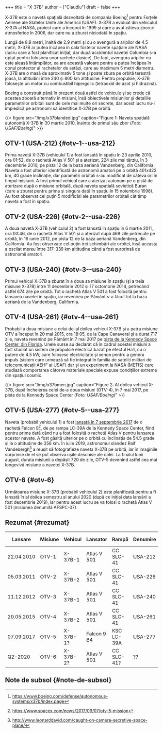+++
title = "X-37B"
author = ["Claudiu"]
draft = false
+++

X-37B este o navetă spațială dezvoltată de compania Boeing[^fn:1] pentru Forțele Aeriene ale Statelor Unite ale Americii (USAF). X-37B a evoluat din vehiculul X-37A al NASA, proiect care a început în 1999 și care a avut câteva zboruri atmosferice în 2006, dar care nu a zburat niciodată în spațiu.

Lungă de 8.9 metri, înaltă de 2.9 metri și cu o avengură a aripilor de 4.5 metri, X-37B ar putea încăpea în cala fostelor navete spațiale ale NASA (lucru care a fost planificat inițial, dar după accidentul navetei Columbia s-a optat pentru folosirea unor rachete clasice). De fapt, avengura aripilor nu este aleasă întâmplător, ea are această valoare pentru a putea încăpea în conul protector al rachetelor de astăzi, care au maximum 5 metri diametru. X-37B are o masă de aproximativ 5 tone și poate zbura pe orbită terestră joasă, la altitudini între 240 și 800 km altitudine. Pentru propulsie, X-37B folosește un motor cu combustibil hipergolic (tetraoxid de azot și hidrazină).

Boeing a construit până în prezent două astfel de vehicule și se crede că acestea zboară alternativ în misiuni, însă obiectivele misiunilor și detaliile parametrilor orbitali sunt de cele mai multe ori secrete, dar acest lucru nu-i împiedică pe astronomi să identifice X-37B pe orbită.

{{< figure src="/img/x37blanded.jpg" caption="Figure 1: Naveta spațială autonomă X-37B în 30 martie 2010, înainte de primul său zbor (_Foto: USAF/Boeing_)" >}}


## OTV-1 (USA-212) {#otv-1--usa-212}

Prima navetă X-37B (vehiculul 1) a fost lansată în spațiu în 23 aprilie 2010, ora 01:52, de o rachetă Atlas V 501 și a aterizat, 224 zile mai târziu, în 3 decembrie 2010, pe pista 12 de la baza aeriană Vandenberg, din California. Naveta a fost ulterior identificată de astronomii amatori pe o orbită 401x422 km, 40 grade înclinație, dar parametri orbitali s-au modificat de câteva ori în timpul misiunii. A fost primul vehicul care a aterizat autonom pe o pistă de aterizare după o misiune orbitală, după naveta spațială sovietică Buran (care a zburat pentru prima și singura dată în spațiu în 15 noiembrie 1998). Au fost observat cel puțin 5 modificări ale parametrilor orbitali cât timp naveta a fost în spațiu.


## OTV-2 (USA-226) {#otv-2--usa-226}

A doua navetă X-37B (vehiculul 2) a fost lansată în spațiu în 6 martie 2011, ora 00:46, de o rachetă Atlas V 501 și a aterizat după 468 zile petrecute pe orbită, în 16 iunie 2012, pe pista 12 de la baza aeriană Vandenberg, din California. Au fost observate cel puțin trei schimbări ale orbitei, însă aceasta a oscilat mereu între 317-339 km altitudine când a fost surprinsă de astronomii amatori.


## OTV-3 (USA-240) {#otv-3--usa-240}

Primul vehicul X-37B a zburat în a doua sa misiune în spațiu (și a treia misiune X-37B) între 11 decembrie 2012 și 17 octombrie 2014, petrecând astfel 674 zile pe orbită. Tot o rachetă Atlas V 501 a fost folosită pentru lansarea navetei în spațiu, iar revenirea pe Pământ s-a făcut tot la baza aeriană de la Vandenberg, California.


## OTV-4 (USA-261) {#otv-4--usa-261}

Probabil a doua misiune a celui de-al doilea vehicul X-37B și a patra misiune OTV a început în 20 mai 2015, ora 18:05, de la Cape Canaveral și a durat 717 zile, naveta revenind pe Pământ în 7 mai 2017 pe [pista de la Kennedy Space Center, din Florida](<https://www.youtube.com/watch?v=ybQRMzygiQQ>). Unele surse au declarat că în cadrul acestei misiuni a fost studiat un sistem de propulsie electrică bazat pe efectul Hall, cu o putere de 4.5 kW, care folosesc electricitate și xenon pentru a genera impuls (sistem care urmează să fie integrat în familia de sateliți militari de telecomunicații AEHF ai USAF) dar și un experiment la NASA (METIS) care studiază comportarea câtorva materiale speciale expuse condițiilor extreme din spațiul cosmic.

{{< figure src="/img/x37bmen.jpg" caption="Figure 2: Al doilea vehicul X-37B, după încheierea celei de-a doua misiuni (OTV-4), în 7 mai 2017, pe pista de la Kennedy Space Center (_Foto: USAF/Boeing_)" >}}


## OTV-5 (USA-277) {#otv-5--usa-277}

Naveta (probabil vehiculul 1) a fost [lansată în 7 septembrie 2017](<https://www.youtube.com/watch?v=9M6Zvi-fFv4>) de o rachetă Falcon 9[^fn:2], de pe rampa LC-39A de la Kennedy Space Center, fiind pentru prima dată când nu a fost folosită o rachetă Atlas V pentru lansarea acestor navete. A fost găsită ulterior pe o orbită cu înclinația de 54.5 grade și la o altitudine de 356 km. În iulie 2019, astronomul olandez Ralf Vandebergh[^fn:3] a reușit să fotografieze naveta X-37B pe orbită, iar în imaginile surprinse de el se pot observa ușile deschise ale calei. La finalul lunii august, durata misiunii a depășit 720 de zile, OTV-5 devenind astfel cea mai longevivă misiune a navetei X-37B.


## OTV-6 {#otv-6}

Următoarea misiune X-37B (probabil vehiculul 2) este planificată pentru a fi lansată în al doilea semestru al anului 2020 (după ce inițial data lansării a fost decembrie 2019), iar pentru acest lucru se va folosi o rachetă Atlas V 501 (misiunea denumită AFSPC-07).


## Rezumat {#rezumat}

| Lansare    | Misiune | Vehicul  | Lansator    | Rampă      | Denumire | Durată   | Aterizare  | Pistă aterizare |
|------------|---------|----------|-------------|------------|----------|----------|------------|-----------------|
| 22.04.2010 | OTV-1   | X-37B-1  | Atlas V 501 | CC SLC-41  | USA-212  | 224 zile | 03.12.2010 | VAFB RNY12      |
| 05.03.2011 | OTV-2   | X-37B-2  | Atlas V 501 | CC SLC-41  | USA-226  | 468 zile | 16.06.2012 | VAFB RNY12      |
| 11.12.2012 | OTV-3   | X-37B-1  | Atlas V 501 | CC SLC-41  | USA-240  | 674 zile | 17.10.2014 | VAFB RNY12      |
| 20.05.2015 | OTV-4   | X-37B-2  | Atlas V 501 | CC SLC-41  | USA-261  | 717 zile | 07.05.2017 | KSC SLF         |
| 07.09.2017 | OTV-5   | X-37B-1? | Falcon 9 B4 | KSC LC-39A | USA-277  | ??       | ??         | ??              |
| Q2-2020    | OTV-6   | X-37B-2? | Atlas V 501 | CC SLC-41? | ??       | ??       | ??         | ??              |


## Note de subsol {#note-de-subsol}

[^fn:1]: <https://www.boeing.com/defense/autonomous-systems/x37b/index.page>
[^fn:2]: <https://www.spacex.com/news/2017/09/07/otv-5-mission>
[^fn:3]: <http://www.leonarddavid.com/caught-on-camera-secretive-space-plane/>